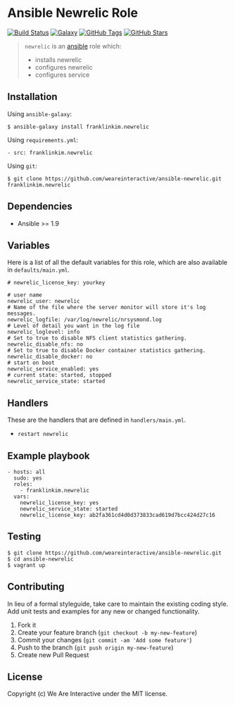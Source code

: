 # Ansible Newrelic Role

[![Build Status](https://img.shields.io/travis/weareinteractive/ansible-newrelic.svg)](https://travis-ci.org/weareinteractive/ansible-newrelic)
[![Galaxy](http://img.shields.io/badge/galaxy-franklinkim.newrelic-blue.svg)](https://galaxy.ansible.com/list#/roles/)
[![GitHub Tags](https://img.shields.io/github/tag/weareinteractive/ansible-newrelic.svg)](https://github.com/weareinteractive/ansible-newrelic)
[![GitHub Stars](https://img.shields.io/github/stars/weareinteractive/ansible-newrelic.svg)](https://github.com/weareinteractive/ansible-newrelic)

> `newrelic` is an [ansible](http://www.ansible.com) role which:
>
> * installs newrelic
> * configures newrelic
> * configures service

## Installation

Using `ansible-galaxy`:

```
$ ansible-galaxy install franklinkim.newrelic
```

Using `requirements.yml`:

```
- src: franklinkim.newrelic
```

Using `git`:

```
$ git clone https://github.com/weareinteractive/ansible-newrelic.git franklinkim.newrelic
```

## Dependencies

* Ansible >= 1.9

## Variables

Here is a list of all the default variables for this role, which are also available in `defaults/main.yml`.

```
# newrelic_license_key: yourkey

# user name
newrelic_user: newrelic
# Name of the file where the server monitor will store it's log messages.
newrelic_logfile: /var/log/newrelic/nrsysmond.log
# Level of detail you want in the log file
newrelic_loglevel: info
# Set to true to disable NFS client statistics gathering.
newrelic_disable_nfs: no
# Set to true to disable Docker container statistics gathering.
newrelic_disable_docker: no
# start on boot
newrelic_service_enabled: yes
# current state: started, stopped
newrelic_service_state: started
```

## Handlers

These are the handlers that are defined in `handlers/main.yml`.

* `restart newrelic`

## Example playbook

```
- hosts: all
  sudo: yes
  roles:
    - franklinkim.newrelic
  vars:
    newrelic_license_key: yes
    newrelic_service_state: started
    newrelic_license_key: ab2fa361cd4d0d373833cad619d7bcc424d27c16
```

## Testing

```
$ git clone https://github.com/weareinteractive/ansible-newrelic.git
$ cd ansible-newrelic
$ vagrant up
```

## Contributing
In lieu of a formal styleguide, take care to maintain the existing coding style. Add unit tests and examples for any new or changed functionality.

1. Fork it
2. Create your feature branch (`git checkout -b my-new-feature`)
3. Commit your changes (`git commit -am 'Add some feature'`)
4. Push to the branch (`git push origin my-new-feature`)
5. Create new Pull Request

## License
Copyright (c) We Are Interactive under the MIT license.
